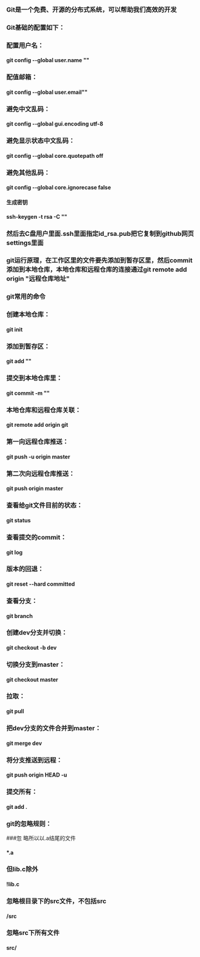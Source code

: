 ### Git是一个免费、开源的分布式系统，可以帮助我们高效的开发

### Git基础的配置如下：
### 配置用户名：
#### git config --global user.name "" 
### 配值邮箱：
#### git config --global user.email"" 
### 避免中文乱码：
#### git config --global gui.encoding utf-8 
### 避免显示状态中文乱码：
#### git config --global core.quotepath off 
### 避免其他乱码：
#### git config --global core.ignorecase false 

#### 生成密钥
#### ssh-keygen -t rsa -C ""
### 然后去C盘用户里面.ssh里面指定id_rsa.pub把它复制到github网页settings里面

### git运行原理，在工作区里的文件要先添加到暂存区里，然后commit添加到本地仓库，本地仓库和远程仓库的连接通过git remote add origin "远程仓库地址"

### git常用的命令
### 创建本地仓库：
#### git init 
### 添加到暂存区：
#### git add ""
### 提交到本地仓库里：
#### git commit -m ""
### 本地仓库和远程仓库关联：
#### git remote add origin git 
### 第一向远程仓库推送：
#### git push -u origin master 
### 第二次向远程仓库推送：
#### git push origin master 
### 查看给git文件目前的状态：
#### git status 
### 查看提交的commit：
#### git log 
### 版本的回退：
#### git reset --hard committed 
### 查看分支：
#### git branch 
### 创建dev分支并切换：
#### git checkout -b dev 
### 切换分支到master：
#### git checkout master 
### 拉取：
#### git pull 
### 把dev分支的文件合并到master：
#### git merge dev 
### 将分支推送到远程：
#### git push origin HEAD -u 
### 提交所有：
#### git add . 

### git的忽略规则：
###忽 略所以以.a结尾的文件
#### *.a 
### 但lib.c除外
#### !lib.c 
### 忽略根目录下的src文件，不包括src
#### /src 
### 忽略src下所有文件
#### src/ 
